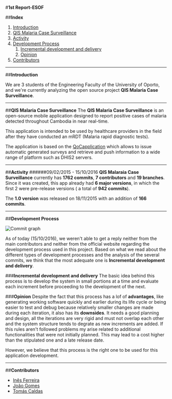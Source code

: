 #**1st Report-ESOF**

##**Index**

1. [Introduction](#intro)
2. [QIS Malaria Case Surveillance](#malaria)
3. [Activity](#activity)
4. [Development Process](#development)
    1. [Incremental development and delivery](#idd)
    2. [Opinion](#opinion)
5. [Contributors](#contributors)


***
##**Introduction** <a name ="intro"></a>

We are 3 students of the Engineering Faculty of the University of Oporto, and we're currently analyzing the open source project **QIS Malaria Case Surveillance**.


****
##**QIS Malaria Case Surveillance** <a name ="malaria"></a>
The **QIS Malaria Case Surveillance** is an open-source mobile application designed to report positive cases of malaria detected throughout Cambodia in near real-time.

This application is intended to be used by healthcare providers in the field after they have conducted an mRDT (Malaria rapid diagnostic tests).

The application is based on the [QoCapplication](https://github.com/EyeSeeTea/malariapp) which allows to issue automatic generated surveys and retrieve and push information to a wide range of platform such as DHIS2 servers.


***
##**Activity**<a name = "activity"></a>
######09/02/2015 - 15/10/2016
**QIS Malaraia Case Surveillance** currently has **1762 commits**, **7 contributors** and **19 branches**. Since it was created, this app already had **6 major versions**, in which the first 2 were pre-release versions ( a total of **942 commits**).

The **1.0 version** was released on 18/11/2015 with an addition of **166 commits**.

***
##**Development Process** <a name = "development"></a>

![Commit graph](https://scontent-cdg.xx.fbcdn.net/v/t35.0-12/14699537_1402281076466024_1617354272_o.png?oh=cba173d59939e23c7626ea6a4c267410&oe=5805657C)

As of today (15/10/2016), we weren't able to get a reply neither from the main contributors and neither from the official website regarding the development process used in this project. Based on what we read about the different types of development processes and the analysis of the several commits, we think that the most adequate one is **Incremental development and delivery**. 




###**Incremental development and delivery** <a name="idd"></a>
The basic idea behind this process is to develop the system in small portions at a time and evaluate each increment before proceeding to the development of the next.



###**Opinion**<a name="opinion"></a>
Despite the fact that this process has a lof of **advantages**, like generating working software quickly and earlier during its life cycle or being easier to test and debug because relatively smaller changes are made during each iteration, it also has its **downsides**. It needs a good planning and design, all the iterations are very rigid and must not overlap each other and the system structure tends to degrate as new increments are added. If this rules aren't followed problems my arise related to additional functionalities that were not initially planned. This may lead to a cost higher than the stipulated one and a late release date.

However, we believe that this process is the right one to be used for this application development. 

****
##**Contributors**<a name="contributors"></a>

* [Inês Ferreira](https://github.com/inesferreira7)
* [João Gomes](https://github.com/joaogomes04)
* [Tomás Caldas](https://github.com/tomasvcaldas)




